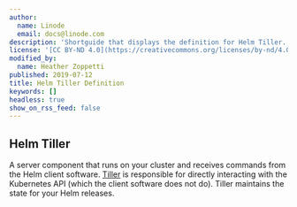 ```yaml
---
author:
  name: Linode
  email: docs@linode.com
description: 'Shortguide that displays the definition for Helm Tiller.'
license: '[CC BY-ND 4.0](https://creativecommons.org/licenses/by-nd/4.0)'
modified_by:
  name: Heather Zoppetti
published: 2019-07-12
title: Helm Tiller Definition
keywords: []
headless: true
show_on_rss_feed: false
---
```


## Helm Tiller

A server component that runs on your cluster and receives commands from the Helm client software. [Tiller](https://helm.sh/docs/glossary/#tiller) is responsible for directly interacting with the Kubernetes API (which the client software does not do). Tiller maintains the state for your Helm releases.

